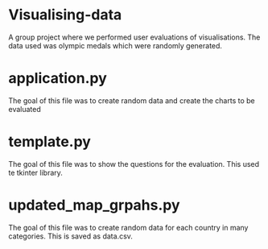 # Visualising-data
A group project where we performed user evaluations of visualisations. The data used was olympic medals which were randomly generated.

# application.py
The goal of this file was to create random data and create the charts to be evaluated

# template.py
The goal of this file was to show the questions for the evaluation. This used te tkinter library.

# updated_map_grpahs.py
The goal of this file was to create random data for each country in many categories. This is saved as data.csv.
